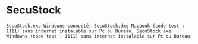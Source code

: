 # SecuStock
`SecuStock.exe Windowns connecté,
SecuStock.dmg Macbook (code test : 1111) sans internet instalable sur Pc ou Bureau.
SecuStock.exe Windowns (code test : 1111) sans internet instalable sur Pc ou Bureau.`
